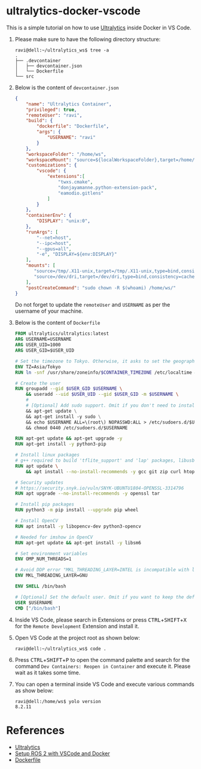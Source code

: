 # ultralytics-docker-vscode
This is a simple tutorial on how to use [Ultralytics](https://www.ultralytics.com/) inside Docker in VS Code.

1. Please make sure to have the following directory structure:
    ```console
    ravi@dell:~/ultralytics_ws$ tree -a
    .
    ├── .devcontainer
    │   ├── devcontainer.json
    │   └── Dockerfile
    └── src
    ```
2. Below is the content of `devcontainer.json`
    ```json
    {
        "name": "Ultralytics Container",
        "privileged": true,
        "remoteUser": "ravi",
        "build": {
            "dockerfile": "Dockerfile",
            "args": {
                "USERNAME": "ravi"
            }
        },
        "workspaceFolder": "/home/ws",
        "workspaceMount": "source=${localWorkspaceFolder},target=/home/ws/src,type=bind",
        "customizations": {
            "vscode": {
                "extensions":[
                    "twxs.cmake",
                    "donjayamanne.python-extension-pack",
                    "eamodio.gitlens"
                ]
            }
        },
        "containerEnv": {
            "DISPLAY": "unix:0",
        },
        "runArgs": [
            "--net=host",
            "--ipc=host",
            "--gpus=all",
            "-e", "DISPLAY=${env:DISPLAY}"
        ],
        "mounts": [
           "source=/tmp/.X11-unix,target=/tmp/.X11-unix,type=bind,consistency=cached",
           "source=/dev/dri,target=/dev/dri,type=bind,consistency=cached"
        ],
        "postCreateCommand": "sudo chown -R $(whoami) /home/ws/"
    }
    ```
    Do not forget to update the `remoteUser` and `USERNAME` as per the username of your machine.

3. Below is the content of `Dockerfile`
    ```dockerfile
    FROM ultralytics/ultralytics:latest
    ARG USERNAME=USERNAME
    ARG USER_UID=1000
    ARG USER_GID=$USER_UID
    
    # Set the timezone to Tokyo. Otherwise, it asks to set the geographic area later
    ENV TZ=Asia/Tokyo
    RUN ln -snf /usr/share/zoneinfo/$CONTAINER_TIMEZONE /etc/localtime && echo $CONTAINER_TIMEZONE > /etc/timezone
    
    # Create the user
    RUN groupadd --gid $USER_GID $USERNAME \
        && useradd --uid $USER_UID --gid $USER_GID -m $USERNAME \
        #
        # [Optional] Add sudo support. Omit if you don't need to install software after connecting.
        && apt-get update \
        && apt-get install -y sudo \
        && echo $USERNAME ALL=\(root\) NOPASSWD:ALL > /etc/sudoers.d/$USERNAME \
        && chmod 0440 /etc/sudoers.d/$USERNAME
    
    RUN apt-get update && apt-get upgrade -y
    RUN apt-get install -y python3-pip
    
    # Install linux packages
    # g++ required to build 'tflite_support' and 'lap' packages, libusb-1.0-0 required for 'tflite_support' package
    RUN apt update \
        && apt install --no-install-recommends -y gcc git zip curl htop libgl1 libglib2.0-0 libpython3-dev gnupg g++ libusb-1.0-0
    
    # Security updates
    # https://security.snyk.io/vuln/SNYK-UBUNTU1804-OPENSSL-3314796
    RUN apt upgrade --no-install-recommends -y openssl tar
    
    # Install pip packages
    RUN python3 -m pip install --upgrade pip wheel
    
    # Install OpenCV
    RUN apt install -y libopencv-dev python3-opencv
    
    # Needed for imshow in OpenCV
    RUN apt-get update && apt-get install -y libsm6
    
    # Set environment variables
    ENV OMP_NUM_THREADS=1
    
    # Avoid DDP error "MKL_THREADING_LAYER=INTEL is incompatible with libgomp.so.1 library" https://github.com/pytorch/pytorch/issues/37377
    ENV MKL_THREADING_LAYER=GNU
    
    ENV SHELL /bin/bash
    
    # [Optional] Set the default user. Omit if you want to keep the default as root.
    USER $USERNAME
    CMD ["/bin/bash"]
    ```
4. Inside VS Code, please search in Extensions or press <kbd>CTRL</kbd>+<kbd>SHIFT</kbd>+<kbd>X</kbd> for the `Remote Development` Extension and install it.
5. Open VS Code at the project root as shown below:
    ```console
    ravi@dell:~/ultralytics_ws$ code .
    ```
6. Press <kbd>CTRL</kbd>+<kbd>SHIFT</kbd>+<kbd>P</kbd> to open the command palette and search for the command `Dev Containers: Reopen in Container` and execute it. Please wait as it takes some time.
7. You can open a terminal inside VS Code and execute various commands as show below:
    ```console
    ravi@dell:/home/ws$ yolo version
    8.2.11
    ```

# References
* [Ultralytics](https://www.ultralytics.com/)
* [Setup ROS 2 with VSCode and Docker](https://docs.ros.org/en/iron/How-To-Guides/Setup-ROS-2-with-VSCode-and-Docker-Container.html)
* [Dockerfile](https://github.com/ravijo/simple-telnet-client/blob/main/Dockerfile)
  
